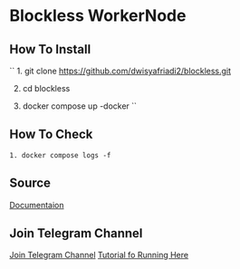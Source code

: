 # Blockless WorkerNode

## How To Install

`` 1. git clone https://github.com/dwisyafriadi2/blockless.git

 2. cd blockless

 3. docker compose up -docker
``

## How To Check

`` 1. docker compose logs -f
``
## Source
[Documentaion](https://docs.bless.network/#/developer-tools/cli/)


## Join Telegram Channel
[Join Telegram Channel](https://t.me/dasarpemulung)
[Tutorial fo Running Here](https://youtu.be/pA8M_8OtSss)
